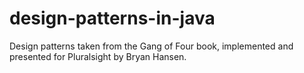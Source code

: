 # design-patterns-in-java
Design patterns taken from the Gang of Four book, implemented and presented for Pluralsight by Bryan Hansen.

